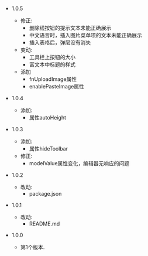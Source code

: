 - 1.0.5

  - 修正:
    - 删除线按钮的提示文本未能正确展示
    - 中文语言时，插入图片菜单项的文本未能正确展示
    - 插入表格后，弹层没有消失
  - 变动:
    - 工具栏上按钮的大小
    - 富文本中标题的样式
  - 添加
    - fnUploadImage属性
    - enablePasteImage属性

- 1.0.4

  - 添加:
    - 属性autoHeight

- 1.0.3

  - 添加:
    - 属性hideToolbar
  - 修正:
    - modelValue属性变化，编辑器无响应的问题

- 1.0.2

  - 改动:
    - package.json

- 1.0.1

  - 改动:
    - README.md

- 1.0.0
  - 第1个版本.
